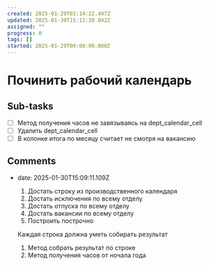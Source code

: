 ```yaml
---
created: 2025-01-29T03:14:22.497Z
updated: 2025-01-30T15:13:39.042Z
assigned: ""
progress: 0
tags: []
started: 2025-01-29T00:00:00.000Z
---
```


# Починить рабочий календарь

## Sub-tasks

- [ ] Метод получения часов не завязываясь на dept_calendar_cell
- [ ] Удалить dept_calendar_cell
- [ ] В колонке итога по месяцу считает не смотря на вакансию

## Comments

- date: 2025-01-30T15:09:11.109Z
  1. Достать строку из производственного календаря
  2. Достать исключения по всему отделу
  3. Достать отпуска по всему отделу
  4. Достать вакансии по всему отделу
  5. Построить построчно
  
  Каждая строка должна уметь собирать результат
  1. Метод собрать результат по строке
  2. Метод получения часов от ночала года
